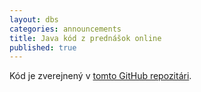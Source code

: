 ```yaml
---
layout: dbs
categories: announcements 
title: Java kód z prednášok online
published: true
---
```

Kód je zverejnený v [tomto GitHub
repozitári](https://github.com/dbs-fiit/simple-java-example).

